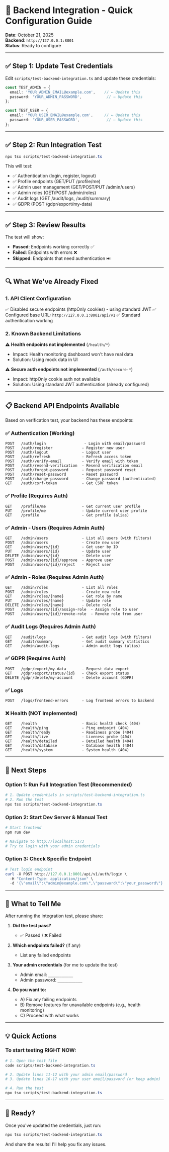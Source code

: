 # 🚀 Backend Integration - Quick Configuration Guide

**Date**: October 21, 2025  
**Backend**: `http://127.0.0.1:8001`  
**Status**: Ready to configure

---

## ✅ Step 1: Update Test Credentials

Edit `scripts/test-backend-integration.ts` and update these credentials:

```typescript
const TEST_ADMIN = {
  email: 'YOUR_ADMIN_EMAIL@example.com',    // ← Update this
  password: 'YOUR_ADMIN_PASSWORD',           // ← Update this
};

const TEST_USER = {
  email: 'YOUR_USER_EMAIL@example.com',     // ← Update this  
  password: 'YOUR_USER_PASSWORD',            // ← Update this
};
```

---

## ✅ Step 2: Run Integration Test

```powershell
npx tsx scripts/test-backend-integration.ts
```

This will test:
- ✅ Authentication (login, register, logout)
- ✅ Profile endpoints (GET/PUT /profile/me)
- ✅ Admin user management (GET/POST/PUT /admin/users)
- ✅ Admin roles (GET/POST /admin/roles)
- ✅ Audit logs (GET /audit/logs, /audit/summary)
- ✅ GDPR (POST /gdpr/export/my-data)

---

## ✅ Step 3: Review Results

The test will show:
- **Passed**: Endpoints working correctly ✅
- **Failed**: Endpoints with errors ❌
- **Skipped**: Endpoints that need authentication ⏭️

---

## 🔍 What We've Already Fixed

### 1. API Client Configuration
✅ Disabled secure endpoints (httpOnly cookies) - using standard JWT
✅ Configured base URL: `http://127.0.0.1:8001/api/v1`
✅ Standard authentication working

### 2. Known Backend Limitations
⚠️ **Health endpoints not implemented** (`/health/*`)
- Impact: Health monitoring dashboard won't have real data
- Solution: Using mock data in UI

⚠️ **Secure auth endpoints not implemented** (`/auth/secure-*`)
- Impact: httpOnly cookie auth not available
- Solution: Using standard JWT authentication (already configured)

---

## 📋 Backend API Endpoints Available

Based on verification test, your backend has these endpoints:

### ✅ Authentication (Working)
```
POST   /auth/login                 - Login with email/password
POST   /auth/register             - Register new user  
POST   /auth/logout               - Logout user
POST   /auth/refresh              - Refresh access token
POST   /auth/verify-email         - Verify email with token
POST   /auth/resend-verification  - Resend verification email
POST   /auth/forgot-password      - Request password reset
POST   /auth/reset-password       - Reset password
POST   /auth/change-password      - Change password (authenticated)
GET    /auth/csrf-token           - Get CSRF token
```

### ✅ Profile (Requires Auth)
```
GET    /profile/me                - Get current user profile
PUT    /profile/me                - Update current user profile
GET    /profile                   - Get profile (alias)
```

### ✅ Admin - Users (Requires Admin Auth)
```
GET    /admin/users               - List all users (with filters)
POST   /admin/users               - Create new user
GET    /admin/users/{id}          - Get user by ID
PUT    /admin/users/{id}          - Update user
DELETE /admin/users/{id}          - Delete user
POST   /admin/users/{id}/approve  - Approve user
POST   /admin/users/{id}/reject   - Reject user
```

### ✅ Admin - Roles (Requires Admin Auth)
```
GET    /admin/roles               - List all roles
POST   /admin/roles               - Create new role
GET    /admin/roles/{name}        - Get role by name
PUT    /admin/roles/{name}        - Update role
DELETE /admin/roles/{name}        - Delete role
POST   /admin/users/{id}/assign-role  - Assign role to user
POST   /admin/users/{id}/revoke-role  - Revoke role from user
```

### ✅ Audit Logs (Requires Admin Auth)
```
GET    /audit/logs                - Get audit logs (with filters)
GET    /audit/summary             - Get audit summary statistics
GET    /admin/audit-logs          - Admin audit logs (alias)
```

### ✅ GDPR (Requires Auth)
```
POST   /gdpr/export/my-data       - Request data export
GET    /gdpr/export/status/{id}   - Check export status
DELETE /gdpr/delete/my-account    - Delete account (GDPR)
```

### ✅ Logs
```
POST   /logs/frontend-errors      - Log frontend errors to backend
```

### ❌ Health (NOT Implemented)
```
GET    /health                    - Basic health check (404)
GET    /health/ping               - Ping endpoint (404)
GET    /health/ready              - Readiness probe (404)
GET    /health/live               - Liveness probe (404)
GET    /health/detailed           - Detailed health (404)
GET    /health/database           - Database health (404)
GET    /health/system             - System health (404)
```

---

## 🎯 Next Steps

### Option 1: Run Full Integration Test (Recommended)
```powershell
# 1. Update credentials in scripts/test-backend-integration.ts
# 2. Run the test
npx tsx scripts/test-backend-integration.ts
```

### Option 2: Start Dev Server & Manual Test
```powershell
# Start frontend
npm run dev

# Navigate to http://localhost:5173
# Try to login with your admin credentials
```

### Option 3: Check Specific Endpoint
```powershell
# Test login endpoint
curl -X POST http://127.0.0.1:8001/api/v1/auth/login \
  -H "Content-Type: application/json" \
  -d '{\"email\":\"admin@example.com\",\"password\":\"your_password\"}'
```

---

## 📝 What to Tell Me

After running the integration test, please share:

1. **Did the test pass?**
   - ✅ Passed / ❌ Failed

2. **Which endpoints failed?** (if any)
   - List any failed endpoints

3. **Your admin credentials** (for me to update the test)
   - Admin email: `___________`
   - Admin password: `___________`

4. **Do you want to:**
   - A) Fix any failing endpoints
   - B) Remove features for unavailable endpoints (e.g., health monitoring)
   - C) Proceed with what works

---

## 💡 Quick Actions

### To start testing RIGHT NOW:

```powershell
# 1. Open the test file
code scripts/test-backend-integration.ts

# 2. Update lines 11-12 with your admin email/password
# 3. Update lines 16-17 with your user email/password (or keep admin)

# 4. Run the test
npx tsx scripts/test-backend-integration.ts
```

---

## 🚀 Ready?

Once you've updated the credentials, just run:

```powershell
npx tsx scripts/test-backend-integration.ts
```

And share the results! I'll help you fix any issues.

